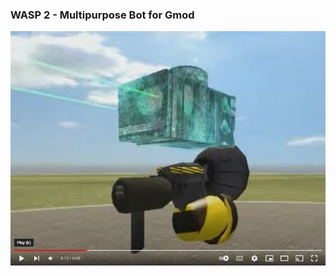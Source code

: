 ### WASP 2 - Multipurpose Bot for Gmod

[![Watch the video](https://github.com/TimIsabella/Gmod-WASP2/blob/main/WASP2.png)](https://www.youtube.com/watch?v=T2S6pE4vHXg)
